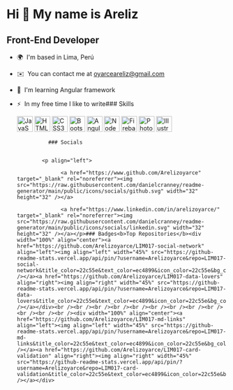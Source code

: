 Hi 👋 My name is Areliz
=======================

Front-End Developer
-------------------

*   🌍  I'm based in Lima, Perú
*   ✉️  You can contact me at [oyarceareliz@gmail.com](mailto:oyarceareliz@gmail.com)
*   🧠  I'm learning Angular framework
*   ⚡  In my free time I like to write### Skills<p align="left">
                                <a href="https://developer.mozilla.org/en-US/docs/Web/JavaScript" target="_blank" rel="noreferrer"><img src="https://raw.githubusercontent.com/danielcranney/readme-generator/main/public/icons/skills/javascript-colored.svg" width="36" height="36" alt="JavaScript" /></a>
                                <a href="https://developer.mozilla.org/en-US/docs/Glossary/HTML5" target="_blank" rel="noreferrer"><img src="https://raw.githubusercontent.com/danielcranney/readme-generator/main/public/icons/skills/html5-colored.svg" width="36" height="36" alt="HTML5" /></a>
                                <a href="https://www.w3.org/TR/CSS/#css" target="_blank" rel="noreferrer"><img src="https://raw.githubusercontent.com/danielcranney/readme-generator/main/public/icons/skills/css3-colored.svg" width="36" height="36" alt="CSS3" /></a>
                                <a href="https://getbootstrap.com/" target="_blank" rel="noreferrer"><img src="https://raw.githubusercontent.com/danielcranney/readme-generator/main/public/icons/skills/bootstrap-colored.svg" width="36" height="36" alt="Bootstrap" /></a>
                                <a href="https://angular.io/" target="_blank" rel="noreferrer"><img src="https://raw.githubusercontent.com/danielcranney/readme-generator/main/public/icons/skills/angularjs-colored.svg" width="36" height="36" alt="Angular" /></a>
                                <a href="https://nodejs.org/en/" target="_blank" rel="noreferrer"><img src="https://raw.githubusercontent.com/danielcranney/readme-generator/main/public/icons/skills/nodejs-colored.svg" width="36" height="36" alt="NodeJS" /></a>
                                <a href="https://firebase.google.com/" target="_blank" rel="noreferrer"><img src="https://raw.githubusercontent.com/danielcranney/readme-generator/main/public/icons/skills/firebase-colored.svg" width="36" height="36" alt="Firebase" /></a>
                                <a href="https://www.adobe.com/uk/products/photoshop.html" target="_blank" rel="noreferrer"><img src="https://raw.githubusercontent.com/danielcranney/readme-generator/main/public/icons/skills/photoshop-colored.svg" width="36" height="36" alt="Photoshop" /></a>
                                <a href="adobe.com/uk/products/illustrator.html" target="_blank" rel="noreferrer"><img src="https://raw.githubusercontent.com/danielcranney/readme-generator/main/public/icons/skills/illustrator-colored.svg" width="36" height="36" alt="Illustrator" /></a>
                    </p>
                    
                  ### Socials
                  
                  
                <p align="left">
                          
                      <a href="https://www.github.com/Arelizoyarce" target="_blank" rel="noreferrer"><img src="https://raw.githubusercontent.com/danielcranney/readme-generator/main/public/icons/socials/github.svg" width="32" height="32" /></a>
                          
                      <a href="https://www.linkedin.com/in/arelizoyarce/" target="_blank" rel="noreferrer"><img src="https://raw.githubusercontent.com/danielcranney/readme-generator/main/public/icons/socials/linkedin.svg" width="32" height="32" /></a></p>### Badges<b>Top Repositories</b><div width="100%" align="center"><a href="https://github.com/Arelizoyarce/LIM017-social-network" align="left"><img align="left" width="45%" src="https://github-readme-stats.vercel.app/api/pin/?username=Arelizoyarce&repo=LIM017-social-network&title_color=22c55e&text_color=ec4899&icon_color=22c55e&bg_color=0f172a&hide_border=true&locale=en" /></a><a href="https://github.com/Arelizoyarce/LIM017-data-lovers" align="right"><img align="right" width="45%" src="https://github-readme-stats.vercel.app/api/pin/?username=Arelizoyarce&repo=LIM017-data-lovers&title_color=22c55e&text_color=ec4899&icon_color=22c55e&bg_color=0f172a&hide_border=true&locale=en" /></a></div><br /><br /><br /><br /><br /><br /><br /><br /><br /><br /><br /><br /><div width="100%" align="center"><a href="https://github.com/Arelizoyarce/LIM017-md-links" align="left"><img align="left" width="45%" src="https://github-readme-stats.vercel.app/api/pin/?username=Arelizoyarce&repo=LIM017-md-links&title_color=22c55e&text_color=ec4899&icon_color=22c55e&bg_color=0f172a&hide_border=true&locale=en" /></a><a href="https://github.com/Arelizoyarce/LIM017-card-validation" align="right"><img align="right" width="45%" src="https://github-readme-stats.vercel.app/api/pin/?username=Arelizoyarce&repo=LIM017-card-validation&title_color=22c55e&text_color=ec4899&icon_color=22c55e&bg_color=0f172a&hide_border=true&locale=en" /></a></div>
